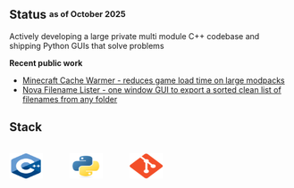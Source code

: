 ## Status <sup><sub>as of October 2025</sub></sup>

Actively developing a large private multi module C++ codebase and shipping Python GUIs that solve problems

**Recent public work**
* [Minecraft Cache Warmer - reduces game load time on large modpacks](https://github.com/Luvvydev/minecraft-cache-warmer)  
* [Nova Filename Lister - one window GUI to export a sorted clean list of filenames from any folder](https://github.com/Luvvydev/Nova-Filename-Lister)


## Stack

 <div style="display: inline_block"><br>
  <img align="center" alt="C++" height="45" width="60" src="https://raw.githubusercontent.com/devicons/devicon/master/icons/cplusplus/cplusplus-original.svg">
  &nbsp;&nbsp;&nbsp;&nbsp;&nbsp;&nbsp;&nbsp;&nbsp;&nbsp;&nbsp;
  <img align="center" alt="Python" height="45" width="60" src="https://raw.githubusercontent.com/devicons/devicon/master/icons/python/python-original.svg">
  &nbsp;&nbsp;&nbsp;&nbsp;&nbsp;&nbsp;&nbsp;&nbsp;&nbsp;&nbsp;
  <img align="center" alt="Git" height="45" width="60" src="https://raw.githubusercontent.com/devicons/devicon/master/icons/git/git-original.svg">
  &nbsp;&nbsp;&nbsp;&nbsp;&nbsp;&nbsp;&nbsp;&nbsp;&nbsp;&nbsp;
</div>
